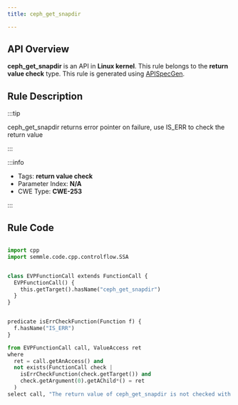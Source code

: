 ```yaml
---
title: ceph_get_snapdir

---
```



## API Overview
**ceph_get_snapdir** is an API in **Linux kernel**. This rule belongs to the **return value check** type. This rule is generated using [APISpecGen](../../tools/APISpecGen).
## Rule Description

:::tip

ceph_get_snapdir returns error pointer on failure, use IS_ERR to check the return value

:::

:::info

- Tags: **return value check**
- Parameter Index: **N/A**
- CWE Type: **CWE-253**

:::

## Rule Code
```python

import cpp
import semmle.code.cpp.controlflow.SSA


class EVPFunctionCall extends FunctionCall {
  EVPFunctionCall() {
    this.getTarget().hasName("ceph_get_snapdir")
  }
}


predicate isErrCheckFunction(Function f) {
  f.hasName("IS_ERR") 
}

from EVPFunctionCall call, ValueAccess ret
where
  ret = call.getAnAccess() and
  not exists(FunctionCall check |
    isErrCheckFunction(check.getTarget()) and
    check.getArgument(0).getAChild*() = ret
  )
select call, "The return value of ceph_get_snapdir is not checked with IS_ERR."
    
```